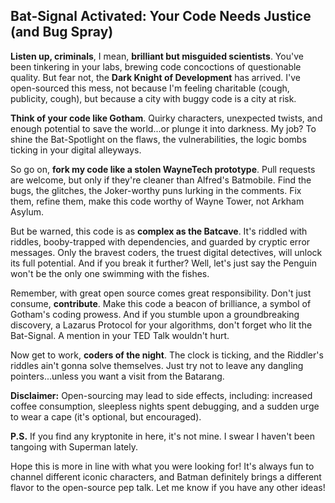 ## Bat-Signal Activated: Your Code Needs Justice (and Bug Spray)

**Listen up, criminals**, I mean, **brilliant but misguided scientists**. You've been tinkering in your labs, brewing code concoctions of questionable quality. But fear not, the **Dark Knight of Development** has arrived. I've open-sourced this mess, not because I'm feeling charitable (cough, publicity, cough), but because a city with buggy code is a city at risk.

**Think of your code like Gotham**. Quirky characters, unexpected twists, and enough potential to save the world...or plunge it into darkness. My job? To shine the Bat-Spotlight on the flaws, the vulnerabilities, the logic bombs ticking in your digital alleyways.

So go on, **fork my code like a stolen WayneTech prototype**. Pull requests are welcome, but only if they're cleaner than Alfred's Batmobile. Find the bugs, the glitches, the Joker-worthy puns lurking in the comments. Fix them, refine them, make this code worthy of Wayne Tower, not Arkham Asylum.

But be warned, this code is as **complex as the Batcave**. It's riddled with riddles, booby-trapped with dependencies, and guarded by cryptic error messages. Only the bravest coders, the truest digital detectives, will unlock its full potential. And if you break it further? Well, let's just say the Penguin won't be the only one swimming with the fishes.

Remember, with great open source comes great responsibility. Don't just consume, **contribute**. Make this code a beacon of brilliance, a symbol of Gotham's coding prowess. And if you stumble upon a groundbreaking discovery, a Lazarus Protocol for your algorithms, don't forget who lit the Bat-Signal. A mention in your TED Talk wouldn't hurt.

Now get to work, **coders of the night**. The clock is ticking, and the Riddler's riddles ain't gonna solve themselves. Just try not to leave any dangling pointers...unless you want a visit from the Batarang.

**Disclaimer:** Open-sourcing may lead to side effects, including: increased coffee consumption, sleepless nights spent debugging, and a sudden urge to wear a cape (it's optional, but encouraged).

**P.S.** If you find any kryptonite in here, it's not mine. I swear I haven't been tangoing with Superman lately.



Hope this is more in line with what you were looking for! It's always fun to channel different iconic characters, and Batman definitely brings a different flavor to the open-source pep talk. Let me know if you have any other ideas!
